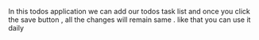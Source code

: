 In this todos application we can add our todos task list and once you click the save button , all the changes will remain same . like that you can use it daily
